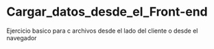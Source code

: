 # Cargar_datos_desde_el_Front-end
Ejercicio basico para c archivos desde el lado del cliente o desde el navegador
